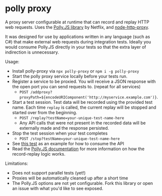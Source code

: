 # polly proxy
A proxy server configurable at runtime that can record and replay HTTP web requests. Uses the [Polly.JS library](https://netflix.github.io/pollyjs/#/) by Netflix, and [node-http-proxy](https://github.com/nodejitsu/node-http-proxy). 

It was designed for use by applications written in any language (such as C#) that make external web requests during integration tests. Ideally you would consume Polly.JS directly in your tests so that the extra layer of indirection is unnecessary.

Usage:
* Install polly-proxy via `npx polly-proxy` or `npm i -g polly-proxy`
* Start the polly proxy service locally before your tests run. 
* Register a service to be proxied. You will receive a JSON response with the open port you can send requests to. (repeat for all services)
    * `POST /addproxy?proxyPath=${encodeURIComponent('http://myservice.example.com')}`.
* Start a test session. Test data will be recorded using the provided test name. Each time `replay` is called, the current replay will be stopped and started over from the beginning.
    * `POST /replay?testName=your-unique-test-name-here`
    * Any API calls that were not present in the recorded data will be externally made and the response persisted.
* Stop the test session when your test completes
    * `POST /stop?testName=your-unique-test-name-here`
* See [this test](https://github.com/dustinsoftware/polly-proxy/blob/616a3d00a5588ab2d2bf617624ca623ed714600b/src/__tests__/server.e2e.test.ts#L66-L116) as an example for how to consume the API
* Read the [Polly.JS documentation](https://netflix.github.io/pollyjs/#/) for more information on how the record-replay logic works.

Limitations:
* Does not support parallel tests (yet!)
* Proxies will be automatically cleaned up after a short time
* The Polly.JS options are not yet configurable. Fork this library or open an issue with what you'd like to see exposed.

